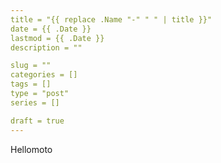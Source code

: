 ```yaml
---
title = "{{ replace .Name "-" " " | title }}"
date = {{ .Date }}
lastmod = {{ .Date }}
description = ""

slug = ""
categories = []
tags = []
type = "post"
series = []

draft = true
---
```


Hellomoto